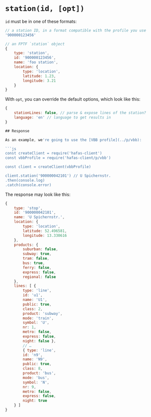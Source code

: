 # `station(id, [opt])`

`id` must be in one of these formats:

```js
// a station ID, in a format compatible with the profile you use
'900000123456'

// an FPTF `station` object
{
	type: 'station',
	id: '900000123456',
	name: 'foo station',
	location: {
		type: 'location',
		latitude: 1.23,
		longitude: 3.21
	}
}
```

With `opt`, you can override the default options, which look like this:

```js
{
	stationLines: false, // parse & expose lines of the station?
	language: 'en' // language to get results in
}

## Response

As an example, we're going to use the [VBB profile](../p/vbb):

```js
const createClient = require('hafas-client')
const vbbProfile = require('hafas-client/p/vbb')

const client = createClient(vbbProfile)

client.station('900000042101') // U Spichernstr.
.then(console.log)
.catch(console.error)
```

The response may look like this:

```js
{
	type: 'stop',
	id: '900000042101',
	name: 'U Spichernstr.',
	location: {
		type: 'location',
		latitude: 52.496581,
		longitude: 13.330616
	},
	products: {
		suburban: false,
		subway: true,
		tram: false,
		bus: true,
		ferry: false,
		express: false,
		regional: false
	},
	lines: [ {
		type: 'line',
		id: 'u1',
		name: 'U1',
		public: true,
		class: 2,
		product: 'subway',
		mode: 'train',
		symbol: 'U',
		nr: 1,
		metro: false,
		express: false,
		night: false },
		// …
		{ type: 'line',
		id: 'n9',
		name: 'N9',
		public: true,
		class: 8,
		product: 'bus',
		mode: 'bus',
		symbol: 'N',
		nr: 9,
		metro: false,
		express: false,
		night: true
	} ]
}
```
